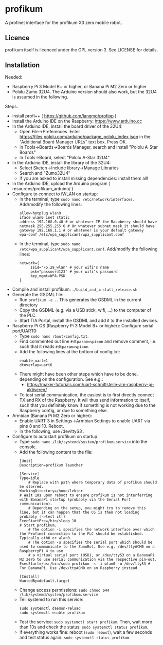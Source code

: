 # profikum
A profinet interface for the profikum X3 zero mobile robot.

## Licence
profikum itself is licenced under the GPL version 3. See LICENSE for details. 

## Installation
Needed: 
- Raspberry Pi 3 Model B+ or higher, or Banana Pi M2 Zero or higher
- Pololu Zumo 32U4. The Arduino version should also work, but the 32U4 is assumed in the following.

Steps:
- Install profi++ ( https://github.com/langmo/profipp )
- Install the Arduino IDE on the Raspberry: https://www.arduino.cc
- In the Arduino IDE, install the board driver of the 32U4:
  - Open File->Preferences. Enter https://files.pololu.com/arduino/package_pololu_index.json in the "Additional Board Manager URLs" text box. Press OK.
  - In Tools->Boards->Boards Manager, search and install "Pololu A-Star Boards"
  - In Tools->Board, select "Pololu A-Star 32U4"
- In the Arduino IDE, install the library of the 32U4:
  - Select Sketch->Include library->Manage Libraries
  - Search and "Zumo32U4"
  - If you are asked to install missing dependencies: install them all!
- In the Arduino IDE, upload the Arduino program ( resources/profikum_arduino/ )
- Configure to connect to iWLAN on startup:
  - In the terminal, type ``sudo nano /etc/network/interfaces``. Add/modify the following lines:
    ``` 
	allow-hotplug wlan0
	iface wlan0 inet static
	address 192.168.0.40 # or whatever IP the Raspberry should have
	netmask 255.255.255.0 # Or whatever subnet mask it should have
	gateway 192.168.1.1 # or whatever is your default gateway
	wpa-conf /etc/wpa_supplicant/wpa_supplicant.conf 
	```
  - In the terminal, type ``sudo nano /etc/wpa_supplicant/wpa_supplicant.conf``. Add/modify the following lines:
    ```
	network={
         ssid="F5.29_wlan" # your wifi's name
         psk="password123" # your wifi's password
         key_mgmt=WPA-PSK
    }
	```
- Compile and install profikum: ``./build_and_install_release.sh``
- Generate the GSDML file:
  - Run ``profikum -e .``. This generates the GSDML in the current directory
  - Copy the GSDML (e.g. via a USB stick, wifi, ...) to the computer of the PLC.
  - Start TIA Portal, install the GSDML and add it to the installed devices.
- Raspberry Pi OS (Raspberry Pi 3 Model B+ or higher): Configure serial port/UART0:
  - Type ``sudo nano /boot/config.txt``.
  - Find commented out line ``#dtparam=spi=on`` and remove comment, i.e. such that it reads ``#dtparam=spi=on``.
  - Add the following lines at the bottom of config.txt:
    ```
	enable_uart=1
	dtoverlay=uart0
	```
  - There might have been other steps which have to be done, depending on the configuration. See e.g.: 
    - https://maker-tutorials.com/uart-schnittstelle-am-raspberry-pi-aktiveren/
  - To test serial communication, the easiest is to first directly connect TX and RX of the Raspberry. It will thus send information to itself, such that you definitely know if something is not working due to the Raspberry config, or due to something else.
- Armbian (Banana Pi M2 Zero or higher):
  - Enable UART 3 in Settings->Armbian Settings to enable UART via pins 8 and 10. Reboot.
  - In the following, use /dev/ttyS3 .
- Configure to autostart profikum on startup
  - Type ``sudo nano /lib/systemd/system/profikum.service`` into the console.
  - Add the following content to the file:
    ```
	[Unit]
	Description=profikum launcher
	
	[Service]
	Type=idle
    	# Replace with path where temporary data of profikum should be storred.
	WorkingDirectory=/home/lektor
	# Wait 10s upon reboot to ensure profikum is not interferring with BananaPi startup (probably via the Serial Port communication).
        # Depending on the setup, you might try to remove this line, but it can happen that the OS is then not loading probably (->test it!)
	ExecStartPre=/bin/sleep 10
	# Start profikum.
        # The option -i specifies the network interface over which the Profinet connection to the PLC should be established. Typically eth0 or wlan0.
        # The option -u specifies the serial port which should be used to communicate to the ZumoBot. Use e.g. /dev/ttyACM0 on a RaspberryPi 4 to use
        # a virtual serial port (USB), or /dev/ttyS3 on a BananaPi M2 zero to use serial communication via the respective pin-out.
	ExecStart=/usr/bin/sudo profikum -s -i wlan0 -u /dev/ttyS3 # For BananaPi. Use /dev/ttyACM0 on an Raspberry instead
	
	[Install]
	WantedBy=default.target
	```
  - Change access permissions: ``sudo chmod 644 /lib/systemd/system/profikum.service``
  - Tell systemd to run this service:
    ```
    sudo systemctl daemon-reload
    sudo systemctl enable profikum
	```
  - Test the service: ``sudo systemctl start profikum``. Then, wait more than 10s and check the status: ``sudo systemctl status profikum``. 
  - If everything works fine: reboot (``sudo reboot``), wait a few seconds and test status again: ``sudo systemctl status profikum``
  
